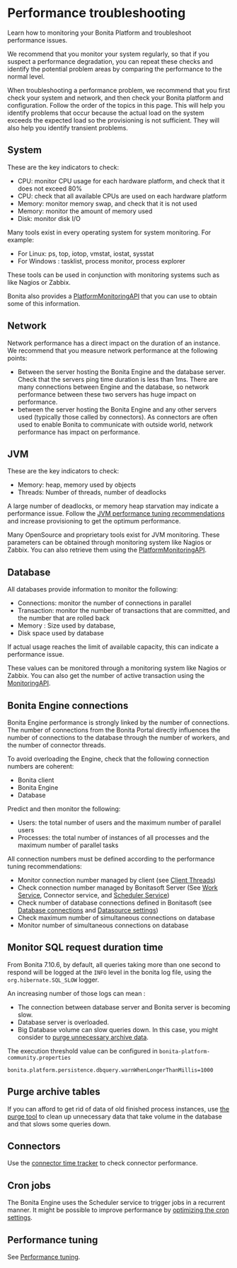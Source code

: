 # Performance troubleshooting

Learn how to monitoring your Bonita Platform and troubleshoot performance issues.

We recommend that you monitor your system regularly, so that if you suspect a performance degradation, you can repeat these checks and identify the potential problem areas by comparing the performance to the normal level. 

When troubleshooting a performance problem, we recommend that you first check your system and network, and then check your Bonita platform and configuration. Follow the order of the topics in this page. 
This will help you identify problems that occur because the actual load on the system exceeds the expected load so the provisioning is not sufficient. They will also help you identify transient problems.

## System

These are the key indicators to check:

- CPU: monitor CPU usage for each hardware platform, and check that it does not exceed 80%
- CPU: check that all available CPUs are used on each hardware platform
- Memory: monitor memory swap, and check that it is not used
- Memory: monitor the amount of memory used
- Disk: monitor disk I/O

Many tools exist in every operating system for system monitoring. For example:

- For Linux: ps, top, iotop, vmstat, iostat, sysstat
- For Windows : tasklist, process monitor, process explorer

These tools can be used in conjunction with monitoring systems such as like Nagios or Zabbix.

Bonita also provides a [PlatformMonitoringAPI](http://documentation.bonitasoft.com/javadoc/api/${varVersion}/index.html) that you can use to obtain some of this information. 

## Network

Network performance has a direct impact on the duration of an instance. We recommend that you measure network performance at the following points: 

- Between the server hosting the Bonita Engine and the database server. Check that the servers ping time duration is less than 1ms. There are many connections between Engine and the database, so network performance between these two servers has huge impact on performance. 
- between the server hosting the Bonita Engine and any other servers used (typically those called by connectors). As connectors are often used to enable Bonita to communicate with outside world, network performance has impact on performance.

## JVM

These are the key indicators to check:

- Memory: heap, memory used by objects
- Threads: Number of threads, number of deadlocks

A large number of deadlocks, or memory heap starvation may indicate a performance issue.
Follow the [JVM performance tuning recommendations](performance-tuning.md) and increase provisioning to get the optimum performance.

Many OpenSource and proprietary tools exist for JVM monitoring. 
These parameters can be obtained through monitoring system like Nagios or Zabbix. You can also retrieve them using the [PlatformMonitoringAPI](http://documentation.bonitasoft.com/javadoc/api/${varVersion}/index.html).

## Database

All databases provide information to monitor the following:

- Connections: monitor the number of connections in parallel
- Transaction: monitor the number of transactions that are committed, and the number that are rolled back
- Memory : Size used by database,
- Disk space used by database

If actual usage reaches the limit of available capacity, this can indicate a performance issue.

These values can be monitored through a monitoring system like Nagios or Zabbix. 
You can also get the number of active transaction using the [MonitoringAPI](http://documentation.bonitasoft.com/javadoc/api/${varVersion}/index.html).

## Bonita Engine connections

Bonita Engine performance is strongly linked by the number of connections. The number of connections from the Bonita Portal directly influences the number of connections to the database through the number of workers, and the number of connector threads.

To avoid overloading the Engine, check that the following connection numbers are coherent:

- Bonita client
- Bonita Engine
- Database

Predict and then monitor the following:

- Users: the total number of users and the maximum number of parallel users
- Processes: the total number of instances of all processes and the maximum number of parallel tasks

All connection numbers must be defined according to the performance tuning recommendations:

- Monitor connection number managed by client (see [Client Threads](performance-tuning.md))
- Check connection number managed by Bonitasoft Server (See [Work Service](performance-tuning.md), Connector service, and [Scheduler Service](performance-tuning.md))
- Check number of database connections defined in Bonitasoft (see [Database connections](performance-tuning.md) and [Datasource settings](performance-tuning.md))
- Check maximum number of simultaneous connections on database
- Monitor number of simultaneous connections on database

## Monitor SQL request duration time

From Bonita 7.10.6, by default, all queries taking more than one second to respond will be logged at the `INFO` level
in the bonita log file, using the `org.hibernate.SQL_SLOW` logger. 

An increasing number of those logs can mean :
- The connection between database server and Bonita server is becoming slow.
- Database server is overloaded.
- Big Database volume can slow queries down. In this case, you might consider to [purge unnecessary archive data](https://github.com/bonitasoft/bonita-purge-tool/releases).

The execution threshold value can be configured in `bonita-platform-community.properties`
```
bonita.platform.persistence.dbquery.warnWhenLongerThanMillis=1000
```

## Purge archive tables

If you can afford to get rid of data of old finished process instances, use [the purge tool](purge-tool.md) to clean up unnecessary data
that take volume in the database and that slows some queries down.

## Connectors

Use the [connector time tracker](performance-tuning.md) to check connector performance. 

## Cron jobs

The Bonita Engine uses the Scheduler service to trigger jobs in a recurrent manner. It might be possible to improve performance by [optimizing the cron settings](performance-tuning.md).

## Performance tuning

See [Performance tuning](performance-tuning.md).
